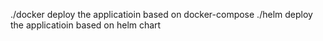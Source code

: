 ./docker deploy the applicatioin based on docker-compose
./helm deploy the applicatioin based on helm chart